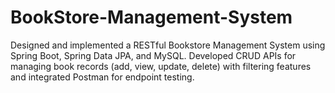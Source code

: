 # BookStore-Management-System
Designed and implemented a RESTful Bookstore Management System using Spring Boot, Spring Data JPA, and MySQL. Developed CRUD APIs for managing book records (add, view, update, delete) with filtering features and integrated Postman for endpoint testing.
